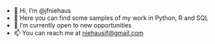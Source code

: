 - 👋  Hi, I’m @jfniehaus
- 👀  Here you can find some samples of my work in Python, R and SQL
- 🌱  I’m currently open to new opportunities
- 📫  You can reach me at niehausjf@gmail.com

<!---
jfniehaus/jfniehaus is a ✨ special ✨ repository because its `README.md` (this file) appears on your GitHub profile.
You can click the Preview link to take a look at your changes.
--->
